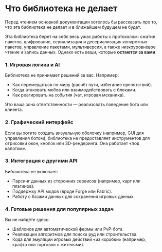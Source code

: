 # Что библиотека не делает

Перед чтением основной документации хотелось бы рассказать про то, что эта библиотека не делает и в ближайшем будущем не будет.

Эта библиотека берет на себя весь ужас работы с протоколом: сжатие пакетов, шифрование, сериализация и десериализация конкретных пакетов, управление пакетами, мультиверсия, а также низкоуровневое чтение и запись данных. Однако есть вещи, которые **остаются за вами**:

### 1. **Игровая логика и AI**
Библиотека не принимает решений за вас. Например:
- Как перемещаться по миру (расчёт пути, избегание препятствий).
- Когда атаковать мобов или взаимодействовать с блоками.
- Как реагировать на события (чат, игровая механика).

Это ваша зона ответственности — реализовать поведение бота или клиента.

### 2. **Графический интерфейс**
Если вы хотите создать визуальную оболочку (например, GUI для управления ботом), библиотека не предоставляет инструментов для отрисовки окон, кнопок или 3D-рендеринга. Она работает «под капотом».

### 3. **Интеграция с другими API**
Библиотека не включает:
- Парсинг данных из сторонних сервисов (например, карт или плагинов).
- Поддержку API модов (вроде Forge или Fabric).
- Работу с базами данных для сохранения игровых данных.

### 4. **Готовые решения для популярных задач**
Вы не найдёте здесь:
- Шаблонов для автоматической фермы или PvP-бота.
- Реализации алгоритмов для поиска руд или строительства.
- Кода для эмуляции игровых действий «из коробки» (например, крафта или торговли с жителями).
